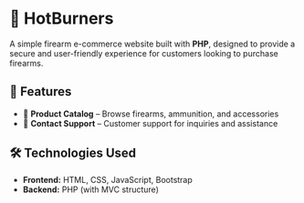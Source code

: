# 🔫 HotBurners

A simple firearm e-commerce website built with **PHP**, designed to provide a secure and user-friendly experience for customers looking to purchase firearms.

## 🚀 Features

- 🛒 **Product Catalog** – Browse firearms, ammunition, and accessories  
- 📩 **Contact Support** – Customer support for inquiries and assistance  

## 🛠 Technologies Used

- **Frontend:** HTML, CSS, JavaScript, Bootstrap  
- **Backend:** PHP (with MVC structure)  

